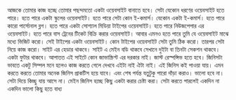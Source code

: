 আজকে তোমার কাজ হচ্ছে তোমার পছন্দমতো একটা ওয়েবসাইট বানাতে হবে। সেটা যেকোন ধরণের ওয়েবসাইট হতে পারে। হতে পারে একটা স্কুলের ওয়েবসাইট। হতে পারে সেটা কোন ই-কমার্স। যেকোন একটা ই-কমার্স। হতে পারে কারো পার্সোনাল ব্লগ। হতে পারে একটা সোশ্যাল মিডিয়া টাইপের ওয়েবসাইট। হতে পারে নিউজপেপার এর ওয়েবসাইট। হতে পারে বাস ট্রেনের টিকেট বিক্রি করার ওয়েবসাইট। আবার এমনও হতে পারে তুমি যে ওয়েবসাইট মাঝে মধ্যে ভিজিট করো। সেই টাইপের একটা ওয়েবসাইট। কোন টাইপের ওয়েবসাইট সেটা তুমি ঠিক করো। তারপর সেটা নিয়ে কাজ করো।
সাইট এর হেডার থাকবে। সাইট এ মেইন বডি থাকবে সেখানে দুইটা বা তিনটা সেকশন থাকবে। একটা ফুটার থাকবে। আপাতত এই সাইটে কোন জাভাস্ক্রিপ্ট এর দরকার নাই। জাস্ট রেস্পন্সিভ হতে হবে। জিনিসটা ভাবতে একটু সিম্পল মনে হলেও কাজ করতে গেলে দেখবে এইটা নাই ঐটা নাই। এই জিনিস কই পাওয়া যায়। এমন করতে করতে তোমার অনেক জিনিস প্রাকটিস হয়ে যাবে। এবং শেষ পর্যন্ত যতুটুকু পারো দাঁড়া করাও। ভালো হবে না। সেটা দিয়ে কিচ্ছু যায় আসে না। মেইন জিনিস হচ্ছে কিছু একটা করার চেষ্টা করা। সেটা করতে পারলেই একদিন না একদিন ভালো কিছু হতে বাধ্য